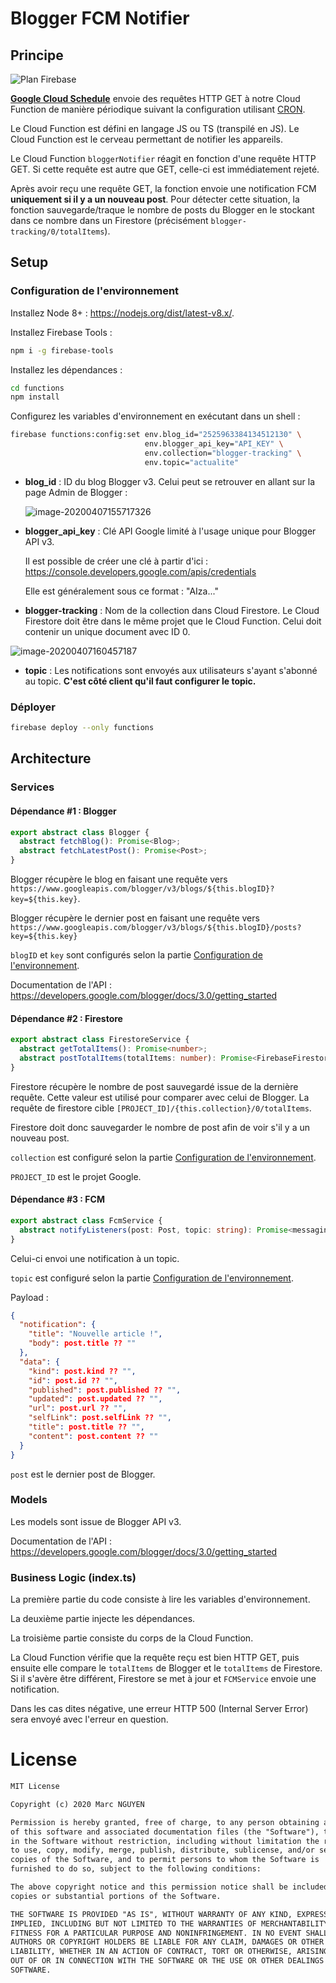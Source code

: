 # Blogger FCM Notifier

## Principe

![Plan Firebase](<README.assets/Plan Firebase.png>)

[**Google Cloud Schedule**](https://cloud.google.com/scheduler) envoie des requêtes HTTP GET à notre Cloud Function de manière périodique suivant la configuration utilisant [CRON](https://en.wikipedia.org/wiki/Cron).

Le Cloud Function est défini en langage JS ou TS (transpilé en JS). Le Cloud Function est le cerveau permettant de notifier les appareils.

Le Cloud Function `bloggerNotifier` réagit en fonction d'une requête HTTP GET. Si cette requête est autre que GET, celle-ci est immédiatement rejeté.

Après avoir reçu une requête GET, la fonction envoie une notification FCM **uniquement si il y a un nouveau post**. Pour détecter cette situation, la fonction sauvegarde/traque le nombre de posts du Blogger en le stockant dans ce nombre dans un Firestore (précisément `blogger-tracking/0/totalItems`).

## Setup

### Configuration de l'environnement

Installez Node 8+ : https://nodejs.org/dist/latest-v8.x/.

Installez Firebase Tools :

```sh
npm i -g firebase-tools
```

Installez les dépendances :

```sh
cd functions
npm install
```

Configurez les variables d'environnement en exécutant dans un shell :

```sh
firebase functions:config:set env.blog_id="2525963384134512130" \
                              env.blogger_api_key="API_KEY" \
                              env.collection="blogger-tracking" \
                              env.topic="actualite"
```

- **blog_id** : ID du blog Blogger v3. Celui peut se retrouver en allant sur la page Admin de Blogger :

  ![image-20200407155717326](README.assets/image-20200407155717326.png)

- **blogger_api_key** : Clé API Google limité à l'usage unique pour Blogger API v3.

  Il est possible de créer une clé à partir d'ici : https://console.developers.google.com/apis/credentials

  Elle est généralement sous ce format : "AIza..."

- **blogger-tracking** : Nom de la collection dans Cloud Firestore. Le Cloud Firestore doit être dans le même projet que le Cloud Function. Celui doit contenir un unique document avec ID 0.

![image-20200407160457187](README.assets/image-20200407160457187.png)

- **topic** : Les notifications sont envoyés aux utilisateurs s'ayant s'abonné au topic. **C'est côté client qu'il faut configurer le topic.**

### Déployer

```sh
firebase deploy --only functions
```

## Architecture

### Services

#### Dépendance #1 : Blogger

```ts
export abstract class Blogger {
  abstract fetchBlog(): Promise<Blog>;
  abstract fetchLatestPost(): Promise<Post>;
}
```

Blogger récupère le blog en faisant une requête vers `https://www.googleapis.com/blogger/v3/blogs/${this.blogID}?key=${this.key}`.

Blogger récupère le dernier post en faisant une requête vers `https://www.googleapis.com/blogger/v3/blogs/${this.blogID}/posts?key=${this.key}`

`blogID` et `key` sont configurés selon la partie [Configuration de l'environnement](#configuration-de-l'environnement).

Documentation de l'API : https://developers.google.com/blogger/docs/3.0/getting_started

#### Dépendance #2 : Firestore

```ts
export abstract class FirestoreService {
  abstract getTotalItems(): Promise<number>;
  abstract postTotalItems(totalItems: number): Promise<FirebaseFirestore.WriteResult>;
}
```

Firestore récupère le nombre de post sauvegardé issue de la dernière requête. Cette valeur est utilisé pour comparer avec celui de Blogger. La requête de firestore cible `[PROJECT_ID]/{this.collection}/0/totalItems`.

Firestore doit donc sauvegarder le nombre de post afin de voir s'il y a un nouveau post.

`collection` est configuré selon la partie [Configuration de l'environnement](#configuration-de-l'environnement).

`PROJECT_ID` est le projet Google.

#### Dépendance #3 : FCM

```ts
export abstract class FcmService {
  abstract notifyListeners(post: Post, topic: string): Promise<messaging.MessagingTopicResponse>;
}
```

Celui-ci envoi une notification à un topic.

`topic` est configuré selon la partie [Configuration de l'environnement](#configuration-de-l'environnement).

Payload :

```json
{
  "notification": {
    "title": "Nouvelle article !",
    "body": post.title ?? ""
  },
  "data": {
    "kind": post.kind ?? "",
    "id": post.id ?? "",
    "published": post.published ?? "",
    "updated": post.updated ?? "",
    "url": post.url ?? "",
    "selfLink": post.selfLink ?? "",
    "title": post.title ?? "",
    "content": post.content ?? ""
  }
}
```

`post` est le dernier post de Blogger.

### Models

Les models sont issue de Blogger API v3.

Documentation de l'API : https://developers.google.com/blogger/docs/3.0/getting_started

### Business Logic (index.ts)

La première partie du code consiste à lire les variables d'environnement.

La deuxième partie injecte les dépendances.

La troisième partie consiste du corps de la Cloud Function.

La Cloud Function vérifie que la requête reçu est bien HTTP GET, puis ensuite elle compare le `totalItems` de Blogger et le `totalItems` de Firestore. Si il s'avère être différent, Firestore se met à jour et `FCMService` envoie une notification.

Dans les cas dites négative, une erreur HTTP 500 (Internal Server Error) sera envoyé avec l'erreur en question.

# License

```txt
MIT License

Copyright (c) 2020 Marc NGUYEN

Permission is hereby granted, free of charge, to any person obtaining a copy
of this software and associated documentation files (the "Software"), to deal
in the Software without restriction, including without limitation the rights
to use, copy, modify, merge, publish, distribute, sublicense, and/or sell
copies of the Software, and to permit persons to whom the Software is
furnished to do so, subject to the following conditions:

The above copyright notice and this permission notice shall be included in all
copies or substantial portions of the Software.

THE SOFTWARE IS PROVIDED "AS IS", WITHOUT WARRANTY OF ANY KIND, EXPRESS OR
IMPLIED, INCLUDING BUT NOT LIMITED TO THE WARRANTIES OF MERCHANTABILITY,
FITNESS FOR A PARTICULAR PURPOSE AND NONINFRINGEMENT. IN NO EVENT SHALL THE
AUTHORS OR COPYRIGHT HOLDERS BE LIABLE FOR ANY CLAIM, DAMAGES OR OTHER
LIABILITY, WHETHER IN AN ACTION OF CONTRACT, TORT OR OTHERWISE, ARISING FROM,
OUT OF OR IN CONNECTION WITH THE SOFTWARE OR THE USE OR OTHER DEALINGS IN THE
SOFTWARE.
```
